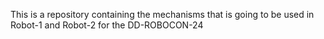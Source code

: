This is a repository containing the mechanisms that is going to be used in Robot-1 and Robot-2 for the DD-ROBOCON-24
